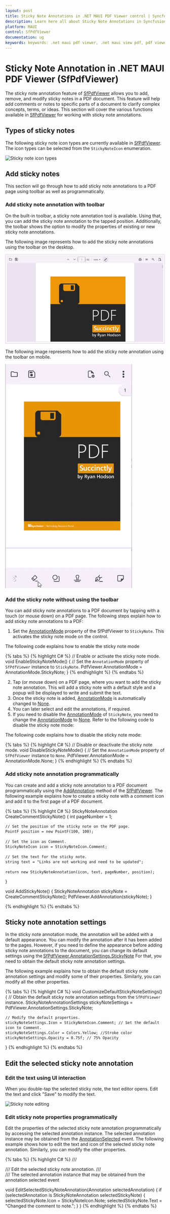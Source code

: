 ```yaml
---
layout: post
title: Sticky Note Annotations in .NET MAUI PDF Viewer control | Syncfusion
description: Learn here all about Sticky Note Annotations in Syncfusion .NET MAUI PDF Viewer (SfPdfViewer) control and its functionalities.
platform: MAUI
control: SfPdfViewer
documentation: ug
keywords: keywords: .net maui pdf viewer, .net maui view pdf, pdf viewer in .net maui, .net maui open pdf, maui pdf viewer, maui pdf view.
---
```


# Sticky Note Annotation in .NET MAUI PDF Viewer (SfPdfViewer)

The sticky note annotation feature of [SfPdfViewer](https://help.syncfusion.com/cr/maui/Syncfusion.Maui.PdfViewer.SfPdfViewer.html) allows you to add, remove, and modify sticky notes in a PDF document. This feature will help add comments or notes to specific parts of a document to clarify complex concepts, terms, or ideas. This section will cover the various functions available in [SfPdfViewer](https://help.syncfusion.com/cr/maui/Syncfusion.Maui.PdfViewer.SfPdfViewer.html) for working with sticky note annotations.

## Types of sticky notes

The following sticky note icon types are currently available in [SfPdfViewer](https://help.syncfusion.com/cr/maui/Syncfusion.Maui.PdfViewer.SfPdfViewer.html). The icon types can be selected from the `StickyNoteIcon` enumeration.

![Sticky note icon types](Images/Annotations/sticky-note-icon-types.png)

## Add sticky notes

This section will go through how to add sticky note annotations to a PDF page using toolbar as well as programmatically. 

### Add sticky note annotation with toolbar  

On the built-in toolbar, a sticky note annotation tool is available. Using that, you can add the sticky note annotation to the tapped position. Additionally, the toolbar shows the option to modify the properties of existing or new sticky note annotations. 

The following image represents how to add the sticky note annotations using the toolbar on the desktop. 

![Sticky Note Desktop](Images/stick.gif)

The following image represents how to add the sticky note annotation using the toolbar on mobile.

![Sticky Note Mobile](Images/stickymobile.gif)

### Add the sticky note without using the toolbar

You can add sticky note annotations to a PDF document by tapping with a touch (or mouse down) on a PDF page. The following steps explain how to add sticky note annotations to a PDF: 
1. Set the [AnnotationMode](https://help.syncfusion.com/cr/maui/Syncfusion.Maui.PdfViewer.SfPdfViewer.html#Syncfusion_Maui_PdfViewer_SfPdfViewer_AnnotationMode) property of the SfPdfViewer to `StickyNote`. This activates the sticky note mode on the control.

The following code explains how to enable the sticky note mode

{% tabs %}
{% highlight C# %}
// Enable or activate the sticky note mode. 
void EnableStickyNoteMode() 
{ 
    // Set the `AnnotationMode` property of `SfPdfViewer` instance to `StickyNote`. 
    PdfViewer.AnnotationMode = AnnotationMode.StickyNote; 
} 
{% endhighlight %}
{% endtabs %}

2. Tap (or mouse down) on a PDF page, where you want to add the sticky note annotation. This will add a sticky note with a default style and a popup will be displayed to write and submit the text.
3. Once the sticky note is added, [AnnotationMode](https://help.syncfusion.com/cr/maui/Syncfusion.Maui.PdfViewer.SfPdfViewer.html#Syncfusion_Maui_PdfViewer_SfPdfViewer_AnnotationMode) is automatically changed to [None](https://help.syncfusion.com/cr/maui/Syncfusion.Maui.PdfViewer.AnnotationMode.html#Syncfusion_Maui_PdfViewer_AnnotationMode_None).
4. You can later select and edit the annotations, if required.
5. If you need to disable the [AnnotationMode](https://help.syncfusion.com/cr/maui/Syncfusion.Maui.PdfViewer.SfPdfViewer.html#Syncfusion_Maui_PdfViewer_SfPdfViewer_AnnotationMode) of `StickyNote`, you need to change the [AnnotationMode](https://help.syncfusion.com/cr/maui/Syncfusion.Maui.PdfViewer.SfPdfViewer.html#Syncfusion_Maui_PdfViewer_SfPdfViewer_AnnotationMode) to [None](https://help.syncfusion.com/cr/maui/Syncfusion.Maui.PdfViewer.AnnotationMode.html#Syncfusion_Maui_PdfViewer_AnnotationMode_None). Refer to the following code to disable the sticky note mode:

The following code explains how to disable the sticky note mode:  

{% tabs %}
{% highlight C# %}
// Disable or deactivate the sticky note mode. 
void DisableStickyNoteMode() 
{ 
    // Set the `AnnotationMode` property of `SfPdfViewer` instance to `None`. 
    PdfViewer.AnnotationMode = AnnotationMode.None; 
} 
{% endhighlight %}
{% endtabs %}

### Add sticky note annotation programmatically 

You can create and add a sticky note annotation to a PDF document programmatically using the [AddAnnotation](https://help.syncfusion.com/cr/maui/Syncfusion.Maui.PdfViewer.SfPdfViewer.html#Syncfusion_Maui_PdfViewer_SfPdfViewer_AddAnnotation_Syncfusion_Maui_PdfViewer_Annotation_) method of the [SfPdfViewer](https://help.syncfusion.com/cr/maui/Syncfusion.Maui.PdfViewer.SfPdfViewer.html). The following example explains how to create a sticky note with a comment icon and add it to the first page of a PDF document.

{% tabs %}
{% highlight C# %}
StickyNoteAnnotation CreateCommentStickyNote()
{
    int pageNumber = 1;
        
    // Set the position of the sticky note on the PDF page. 
    PointF position = new PointF(100, 100);

    // Set the icon as Comment.
    StickyNoteIcon icon = StickyNoteIcon.Comment;

    // Set the text for the sticky note.
    string text = "Links are not working and need to be updated";
        
    return new StickyNoteAnnotation(icon, text, pageNumber, position);
}

void AddStickyNote()
{
    StickyNoteAnnotation stickyNote = CreateCommentStickyNote();
    PdfViewer.AddAnnotation(stickyNote);
}

{% endhighlight %}
{% endtabs %}

## Sticky note annotation settings 

In the sticky note annotation mode, the annotation will be added with a default appearance. You can modify the annotation after it has been added to the pages. However, if you need to define the appearance before adding sticky note annotations to the document, you can change its default settings using the [SfPdfViewer.AnnotationSettings.StickyNote](https://help.syncfusion.com/cr/maui/Syncfusion.Maui.PdfViewer.SfPdfViewer.html#Syncfusion_Maui_PdfViewer_SfPdfViewer_AnnotationSettings) For that, you need to obtain the default sticky note annotation settings.

The following example explains how to obtain the default sticky note annotation settings and modify some of their properties. Similarly, you can modify all the other properties.

{% tabs %}
{% highlight C# %}
void CustomizeDefaultStickyNoteSettings() 
{ 
    // Obtain the default sticky note annotation settings from the `SfPdfViewer` instance. 
    StickyNoteAnnotationSettings stickyNoteSettings = PdfViewer.AnnotationSettings.StickyNote; 

    // Modify the default properties. 
    stickyNoteSettings.Icon = StickyNoteIcon.Comment; // Set the default icon to Comment. 
    stickyNoteSettings.Color = Colors.Yellow; //Stroke color 
    stickyNoteSettings.Opacity = 0.75f; // 75% Opacity 
} 
{% endhighlight %}
{% endtabs %}

## Edit the selected sticky note annotation

### Edit the text using UI interaction

When you double-tap the selected sticky note, the text editor opens. Edit the text and click &#34;Save&#34; to modify the text.

![Sticky note editing](Images/Annotations/sticky-notes-edit.gif)

### Edit sticky note properties programmatically

Edit the properties of the selected sticky note annotation programmatically by accessing the selected annotation instance. The selected annotation instance may be obtained from the [AnnotationSelected](https://help.syncfusion.com/cr/maui/Syncfusion.Maui.PdfViewer.SfPdfViewer.html#Syncfusion_Maui_PdfViewer_SfPdfViewer_AnnotationSelected) event. The following example shows how to edit the text and icon of the selected sticky note annotation. Similarly, you can modify the other properties.

{% tabs %}
{% highlight C# %}
/// <summary> 
/// Edit the selected sticky note annotation. 
/// </summary> 
/// <param name="selectedAnnotation">The selected annotation instance that may be obtained from the annotation selected event</param>    

void EditSelectedStickyNoteAnnotation(Annotation selectedAnnotation)
{
    if (selectedAnnotation is StickyNoteAnnotation selectedStickyNote)
    {
        selectedStickyNote.Icon = StickyNoteIcon.Note;
        selectedStickyNote.Text = "Changed the comment to note.";
    }
}
{% endhighlight %}
{% endtabs %}

